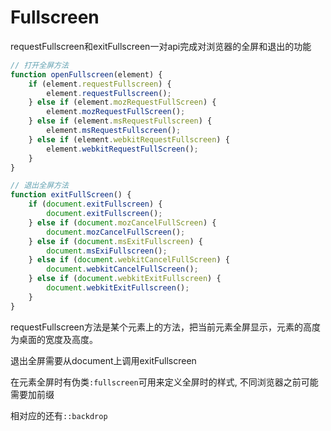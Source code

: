 # Fullscreen

requestFullscreen和exitFullscreen一对api完成对浏览器的全屏和退出的功能
```javascript
// 打开全屏方法
function openFullscreen(element) {
    if (element.requestFullscreen) {
        element.requestFullscreen();
    } else if (element.mozRequestFullScreen) {
        element.mozRequestFullScreen();
    } else if (element.msRequestFullscreen) {
        element.msRequestFullscreen();
    } else if (element.webkitRequestFullscreen) {
        element.webkitRequestFullScreen();
    }
}

// 退出全屏方法
function exitFullScreen() {
    if (document.exitFullscreen) {
        document.exitFullscreen();
    } else if (document.mozCancelFullScreen) {
        document.mozCancelFullScreen();
    } else if (document.msExitFullscreen) {
        document.msExiFullscreen();
    } else if (document.webkitCancelFullScreen) {
        document.webkitCancelFullScreen();
    } else if (document.webkitExitFullscreen) {
        document.webkitExitFullscreen();
    }
}
```

requestFullscreen方法是某个元素上的方法，把当前元素全屏显示，元素的高度为桌面的宽度及高度。

退出全屏需要从document上调用exitFullscreen

在元素全屏时有伪类`:fullscreen`可用来定义全屏时的样式, 不同浏览器之前可能需要加前缀

相对应的还有`::backdrop`

